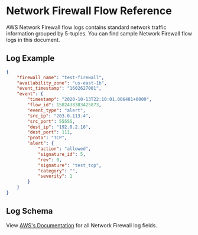 # Network Firewall Flow Reference

AWS Network Firewall flow logs contains standard network traffic information grouped by 5-tuples. You can find sample Network Firewall flow logs in this document.

## Log Example

```json
{
    "firewall_name": "test-firewall",
    "availability_zone": "us-east-1b",
    "event_timestamp": "1602627001",
    "event": {
        "timestamp": "2020-10-13T22:10:01.006481+0000",
        "flow_id": 1582438383425873,
        "event_type": "alert",
        "src_ip": "203.0.113.4",
        "src_port": 55555,
        "dest_ip": "192.0.2.16",
        "dest_port": 111,
        "proto": "TCP",
        "alert": {
            "action": "allowed",
            "signature_id": 5,
            "rev": 0,
            "signature": "test_tcp",
            "category": "",
            "severity": 1
        }
    }
}
```

## Log Schema

View [AWS's Documentation](https://docs.aws.amazon.com/network-firewall/latest/developerguide/firewall-logging.html) for all Network Firewall log fields.
